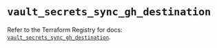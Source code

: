 # `vault_secrets_sync_gh_destination`

Refer to the Terraform Registry for docs: [`vault_secrets_sync_gh_destination`](https://registry.terraform.io/providers/hashicorp/vault/5.1.0/docs/resources/secrets_sync_gh_destination).
